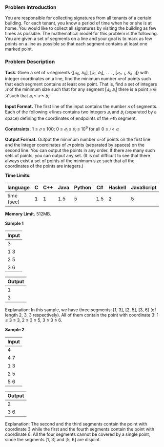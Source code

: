 ﻿### Problem Introduction

You are responsible for collecting signatures from all tenants of a certain building.
For each tenant, you know a period of time when he or she is at home.
You would like to collect all signatures by visiting the building as few times as
possible.
The mathematical model for this problem is the following. You are given a set
of segments on a line and your goal is to mark as few points on a line as possible
so that each segment contains at least one marked point.

### Problem Description

**Task.** Given a set of *𝑛* segments {[*𝑎<sub>0</sub>*, *𝑏<sub>0</sub>*], [*𝑎<sub>1</sub>*, *𝑏<sub>1</sub>*], . . . , [*𝑎<sub>𝑛−1</sub>*, *𝑏<sub>𝑛−1</sub>*]} with integer coordinates on a line, find
the minimum number *𝑚* of points such that each segment contains at least one point. That is, find a
set of integers *𝑋* of the minimum size such that for any segment [*𝑎<sub>𝑖</sub>*, *𝑏<sub>𝑖</sub>*] there is a point *𝑥* ∈ *𝑋* such
that *𝑎<sub>𝑖</sub>* ≤ *𝑥* ≤ *𝑏<sub>𝑖</sub>*

**Input Format.** The first line of the input contains the number *𝑛* of segments. Each of the following *𝑛* lines
contains two integers *𝑎<sub>𝑖</sub>* and *𝑏<sub>𝑖</sub>* (separated by a space) defining the coordinates of endpoints of the *𝑖*-th
segment.

**Constraints.** 1 ≤ *𝑛* ≤ 100; 0 ≤ *𝑎<sub>𝑖</sub>* ≤ *𝑏<sub>𝑖</sub>* ≤ 10<sup>9</sup> for all 0 ≤ *𝑖* < *𝑛*.

**Output Format.** Output the minimum number *𝑚* of points on the first line and the integer coordinates
of *𝑚* points (separated by spaces) on the second line. You can output the points in any order. If there
are many such sets of points, you can output any set. (It is not difficult to see that there always exist
a set of points of the minimum size such that all the coordinates of the points are integers.)

**Time Limits.** 

| language | C | C++ | Java | Python | C# | Haskell | JavaScript | Ruby | Scala |
| ------------ | ------------ | ------------ | ------------ | ------------ | ------------ | ------------ | ------------ | ------------ | ------------ |
| time (sec) | 1 | 1 | 1.5 | 5 | 1.5 | 2 | 5 | 5 | 3 |

**Memory Limit.** 512MB.

**Sample 1**

|Input|
|-----|
|3|
|1 3|
|2 5|
|3 6|

|Output|
|------|
|1|
|3|

Explanation: In this sample, we have three segments: [1, 3], [2, 5], [3, 6] (of length 2, 3, 3 respectively).
All of them contain the point with coordinate 3: 1 ≤ 3 ≤ 3, 2 ≤ 3 ≤ 5, 3 ≤ 3 ≤ 6.

**Sample 2**

|Input|
|-----|
|4|
|4 7|
|1 3|
|2 5|
|5 6|

|Output|
|------|
|2|
|3 6|

Explanation:
The second and the third segments contain the point with coordinate 3 while the first and the fourth
segments contain the point with coordinate 6. All the four segments cannot be covered by a single
point, since the segments [1, 3] and [5, 6] are disjoint.